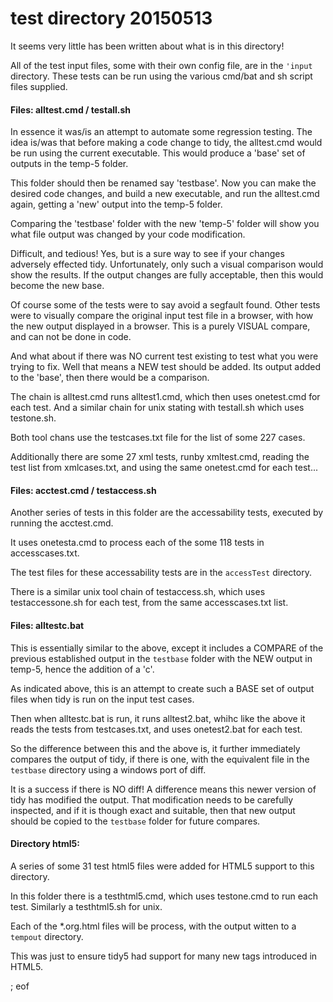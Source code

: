 # test directory 20150513

It seems very little has been written about what is in this directory!

All of the test input files, some with their own config file, are in the `'input` directory. These tests can be run using the various cmd/bat and sh script files supplied.

#### Files: alltest.cmd / testall.sh

In essence it was/is an attempt to automate some regression testing. The idea is/was that before making a code change to tidy, the alltest.cmd would be run using the current executable. This would produce a 'base' set of outputs in the temp-5 folder.

This folder should then be renamed say 'testbase'. Now you can make the desired code changes, and build a new executable, and run the alltest.cmd again, getting a 'new' output into the temp-5 folder.

Comparing the 'testbase' folder with the new 'temp-5' folder will show you what file output was changed by your code modification.

Difficult, and tedious! Yes, but is a sure way to see if your changes adversely effected tidy. Unfortunately, only such a visual comparison would show the results. If the output changes are fully acceptable, then this would become the new base.

Of course some of the tests were to say avoid a segfault found. Other tests were to visually compare the original input test file in a browser, with how the new output displayed in a browser. This is a purely VISUAL compare, and can not be done in code.

And what about if there was NO current test existing to test what you were trying to fix. Well that means a NEW test should be added. Its output added to the 'base', then there would be a comparison.

The chain is alltest.cmd runs alltest1.cmd, which then uses onetest.cmd for each test. And a similar chain for unix stating with testall.sh which uses testone.sh.

Both tool chans use the testcases.txt file for the list of some 227 cases.

Additionally there are some 27 xml tests, runby xmltest.cmd, reading the test list from xmlcases.txt, and using the same onetest.cmd for each test...

#### Files: acctest.cmd / testaccess.sh

Another series of tests in this folder are the accessability tests, executed by running the acctest.cmd.

It uses onetesta.cmd to process each of the some 118 tests in accesscases.txt. 

The test files for these accessability tests are in the `accessTest` directory.

There is a similar unix tool chain of testaccess.sh, which uses testaccessone.sh for each test, from the same accesscases.txt list.

#### Files: alltestc.bat

This is essentially similar to the above, except it includes a COMPARE of the previous established output in the `testbase` folder with the NEW output in temp-5, hence the addition of a 'c'.

As indicated above, this is an attempt to create such a BASE set of output files when tidy is run on the input test cases.

Then when alltestc.bat is run, it runs alltest2.bat, whihc like the above it reads the tests from testcases.txt, and uses onetest2.bat for each test.

So the difference between this and the above is, it further immediately compares the output of tidy, if there is one, with the equivalent file in the `testbase` directory using a windows port of diff.

It is a success if there is NO diff! A difference means this newer version of tidy has modified the output. That modification needs to be carefully inspected, and if it is though exact and suitable, then that new output should be copied to the `testbase` folder for future compares.

#### Directory html5:

A series of some 31 test html5 files were added for HTML5 support to this directory.

In this folder there is a testhtml5.cmd, which uses testone.cmd to run each test. Similarly a testhtml5.sh for unix.

Each of the *.org.html files will be process, with the output witten to a `tempout` directory.

This was just to ensure tidy5 had support for many new tags introduced in HTML5.


; eof
